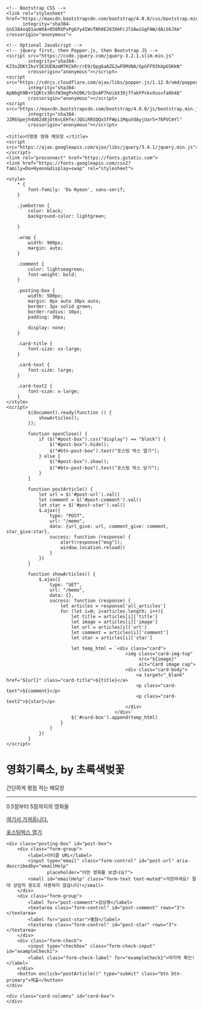 <!doctype html>
<html lang="en">

<head>
    <!-- Required meta tags -->
    <meta charset="utf-8">
    <meta name="viewport" content="width=device-width, initial-scale=1, shrink-to-fit=no">

    <!-- Bootstrap CSS -->
    <link rel="stylesheet" href="https://maxcdn.bootstrapcdn.com/bootstrap/4.0.0/css/bootstrap.min.css"
          integrity="sha384-Gn5384xqQ1aoWXA+058RXPxPg6fy4IWvTNh0E263XmFcJlSAwiGgFAW/dAiS6JXm" crossorigin="anonymous">

    <!-- Optional JavaScript -->
    <!-- jQuery first, then Popper.js, then Bootstrap JS -->
    <script src="https://code.jquery.com/jquery-3.2.1.slim.min.js"
            integrity="sha384-KJ3o2DKtIkvYIK3UENzmM7KCkRr/rE9/Qpg6aAZGJwFDMVNA/GpGFF93hXpG5KkN"
            crossorigin="anonymous"></script>
    <script src="https://cdnjs.cloudflare.com/ajax/libs/popper.js/1.12.9/umd/popper.min.js"
            integrity="sha384-ApNbgh9B+Y1QKtv3Rn7W3mgPxhU9K/ScQsAP7hUibX39j7fakFPskvXusvfa0b4Q"
            crossorigin="anonymous"></script>
    <script src="https://maxcdn.bootstrapcdn.com/bootstrap/4.0.0/js/bootstrap.min.js"
            integrity="sha384-JZR6Spejh4U02d8jOt6vLEHfe/JQGiRRSQQxSfFWpi1MquVdAyjUar5+76PVCmYl"
            crossorigin="anonymous"></script>

    <title>이명종 영화 메모장 </title>
    <script src="https://ajax.googleapis.com/ajax/libs/jquery/3.4.1/jquery.min.js"></script>
    <link rel="preconnect" href="https://fonts.gstatic.com">
    <link href="https://fonts.googleapis.com/css2?family=Do+Hyeon&display=swap" rel="stylesheet">

    <style>
        * {
            font-family: 'Do Hyeon', sans-serif;
        }

        .jumbotron {
            color: black;
            background-color: lightgreen;

        }

        .wrap {
            width: 900px;
            margin: auto;
        }

        .comment {
            color: lightseagreen;
            font-weight: bold;
        }

        .posting-box {
            width: 500px;
            margin: 0px auto 30px auto;
            border: 3px solid green;
            border-radius: 10px;
            padding: 30px;

            display: none;
        }

        .card-title {
            font-size: xx-large;
        }

        .card-text {
            font-size: large;
        }

        .card-text2 {
            font-size: x-large;
        }
    </style>
    <script>
            $(document).ready(function () {
                showArticles();
            });

            function openClose() {
                if ($("#post-box").css("display") == "block") {
                    $("#post-box").hide();
                    $("#btn-post-box").text("포스팅 박스 열기");
                } else {
                    $("#post-box").show();
                    $("#btn-post-box").text("포스팅 박스 닫기");
                }
            }

            function postArticle() {
                let url = $('#post-url').val()
                let comment = $('#post-comment').val()
                let star = $('#post-star').val()
                $.ajax({
                    type: "POST",
                    url: "/memo",
                    data: {url_give: url, comment_give: comment, star_give:star},
                    success: function (response) {
                        alert(response["msg"]);
                        window.location.reload()
                    }
                })
            }

            function showArticles() {
                $.ajax({
                    type: "GET",
                    url: "/memo",
                    data: {},
                    success: function (response) {
                        let articles = response['all_articles']
                        for (let i=0; i<articles.length; i++){
                            let title = articles[i]['title']
                            let image = articles[i]['image']
                            let url = articles[i]['url']
                            let comment = articles[i]['comment']
                            let star = articles[i]['star']

                            let temp_html = `<div class="card">
                                                <img class="card-img-top"
                                                     src="${image}"
                                                     alt="Card image cap">
                                                <div class="card-body">
                                                    <a target="_blank" href="${url}" class="card-title">${title}</a>
                                                    <p class="card-text">${comment}</p>
                                                    <p class="card-text2">${star}</p>
                                                </div>
                                            </div>`
                            $('#card-box').append(temp_html)
                        }
                    }
                })
            }
    </script>
</head>

<body>
<div class="wrap">
    <div class="jumbotron">
        <h1 class="display-4">영화기록소, by 초록색벚꽃</h1>
        <p class="lead">간단하게 평점 적는 메모장</p>
        <hr class="my-4">
        <p>0.5점부터 5점까지의 영화들</p>
        <a href="https://pedia.watcha.com/ko-KR" target="_blank" title="영화조아">여기서 가져옵니다.</a>
        <p class="lead">
            <a onclick="openClose()" id="btn-postingbox" class="btn btn-primary btn-lg" href="#" role="button">포스팅박스
                열기</a>
        </p>
    </div>

    <div class="posting-box" id="post-box">
        <div class="form-group">
            <label>아티클 URL</label>
            <input type="email" class="form-control" id="post-url" aria-describedby="emailHelp"
                   placeholder="어떤 영화를 보셨나요?">
            <small id="emailHelp" class="form-text text-muted">걱정마세요! 절대 상업적 용도로 사용하지 않습니다!</small>
        </div>
        <div class="form-group">
            <label for="post-comment">감상평</label>
            <textarea class="form-control" id="post-comment" rows="3"></textarea>
            <label for="post-star">별점</label>
            <textarea class="form-control" id="post-star" rows="3"></textarea>
        </div>
        <div class="form-check">
            <input type="checkbox" class="form-check-input" id="exampleCheck1">
            <label class="form-check-label" for="exampleCheck1">마지막 확인!</label>
        </div>
        <button onclick="postArticle()" type="submit" class="btn btn-primary">제출</button>
    </div>

    <div class="card-columns" id="card-box">
    </div>
</body>

</html>
